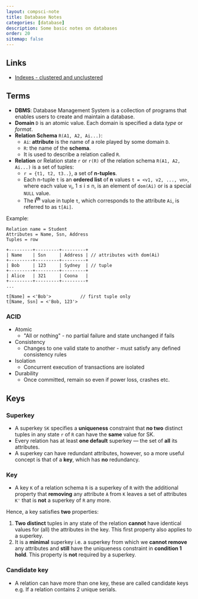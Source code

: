```yaml
---
layout: compsci-note
title: Database Notes
categories: [database]
description: Some basic notes on databases
order: 20
sitemap: false
---
```


## Links

* [Indexes - clustered and unclustered](https://technet.microsoft.com/en-us/library/jj835095(v=sql.110).aspx)

## Terms

* **DBMS**: Database Management System is a collection of programs that enables users to create and maintain a database.
* **Domain** `D` is an atomic value. Each domain is specified a data *type* or *format*.
* **Relation Schema** `R(A1, A2, Ai...)`:
  * `Ai`: **attribute** is the name of a role played by some domain `D`.
  * `R`: the name of the **schema**.
  * It is used to describe a relation called `R`.
* **Relation** or Relation state `r` or `r(R)` of the relation schema `R(A1, A2, Ai...)` is a set of tuples:
  * `r = {t1, t2, t3..}`, a set of **n-tuples**.
  * Each n-tuple `t` is an **ordered list** of **n** values `t = <v1, v2, ..., vn>`, where each value v<sub>i</sub>, 1 ≤ i ≤ n, is an element of `dom(Ai)` or is a special `NULL` value.
  * The **i<sup>th</sup>** value in tuple `t`, which corresponds to the attribute `Ai`, is referred to as `t[Ai]`.

Example:

```text
Relation name = Student
Attributes = Name, Ssn, Address
Tuples = row

+---------+---------+---------+
| Name    | Ssn     | Address | // attributes with dom(Ai)
+---------+---------+---------+
| Bob     | 123     | Sydney  | // tuple
+---------+---------+---------+
| Alice   | 321     | Coona   |
+---------+---------+---------+
...

t[Name] = <'Bob'>           // first tuple only
t[Name, Ssn] = <'Bob, 123'>
```

### ACID

* Atomic
  * "All or nothing" - no partial failure and state unchanged if fails
* Consistency
  * Changes to one valid state to another - must satisfy any defined consistency rules
* Isolation
  * Concurrent execution of transactions are isolated
* Durability
  * Once committed, remain so even if power loss, crashes etc.

## Keys

### Superkey

* A superkey `SK` specifies a **uniqueness** constraint that **no two** distinct tuples in any state `r` of `R` can have the **same** value for SK.
* Every relation has at least **one default** superkey — the set of **all** its attributes.
* A superkey can have redundant attributes, however, so a more useful concept is that of a **key**, which has **no** redundancy.

### Key

* A key `K` of a relation schema `R` is a superkey of `R` with the additional property that **removing** any attribute `A` from `K` leaves a set of attributes `K'` that is **not** a superkey of `R` any more.

Hence, a key satisfies **two** properties:

1. **Two distinct** tuples in any state of the relation **cannot** have identical values for (all) the attributes in the key.
   This first property also applies to a superkey.
2. It is a **minimal** superkey i.e. a superkey from which we **cannot remove** any attributes and **still** have the uniqueness constraint in **condition 1 hold**.
   This property is **not** required by a superkey.

### Candidate key

* A relation can have more than one key, these are called candidate keys e.g. If a relation contains 2 unique serials.
